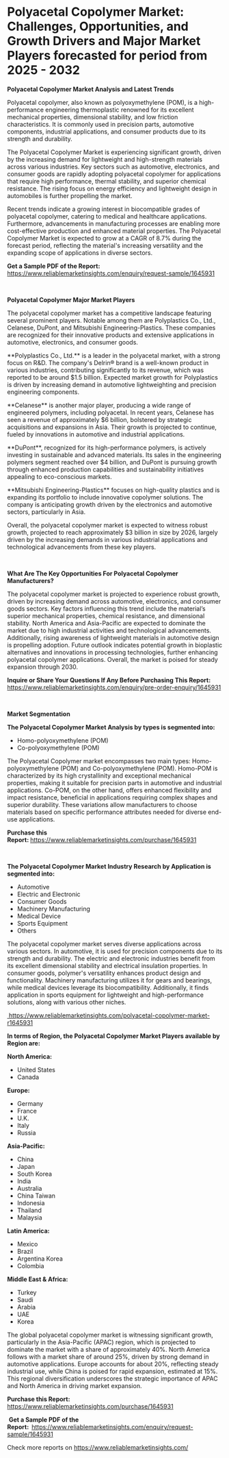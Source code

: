 <p><h1>Polyacetal Copolymer Market: Challenges, Opportunities, and Growth Drivers and Major Market Players forecasted for period from 2025 - 2032</h1></p><p><strong>Polyacetal Copolymer Market Analysis and Latest Trends</strong></p>
<p><p>Polyacetal copolymer, also known as polyoxymethylene (POM), is a high-performance engineering thermoplastic renowned for its excellent mechanical properties, dimensional stability, and low friction characteristics. It is commonly used in precision parts, automotive components, industrial applications, and consumer products due to its strength and durability.</p><p>The Polyacetal Copolymer Market is experiencing significant growth, driven by the increasing demand for lightweight and high-strength materials across various industries. Key sectors such as automotive, electronics, and consumer goods are rapidly adopting polyacetal copolymer for applications that require high performance, thermal stability, and superior chemical resistance. The rising focus on energy efficiency and lightweight design in automobiles is further propelling the market.</p><p>Recent trends indicate a growing interest in biocompatible grades of polyacetal copolymer, catering to medical and healthcare applications. Furthermore, advancements in manufacturing processes are enabling more cost-effective production and enhanced material properties. The Polyacetal Copolymer Market is expected to grow at a CAGR of 8.7% during the forecast period, reflecting the material's increasing versatility and the expanding scope of applications in diverse sectors.</p></p>
<p><strong>Get a Sample PDF of the Report:&nbsp;</strong> <a href="https://www.reliablemarketinsights.com/enquiry/request-sample/1645931?utm_campaign=3583&utm_medium=2&utm_source=Github&utm_content=ia&utm_term=01042025&utm_id=polyacetal-copolymer">https://www.reliablemarketinsights.com/enquiry/request-sample/1645931</a></p>
<p>&nbsp;</p>
<p><strong>Polyacetal Copolymer Major Market Players</strong></p>
<p><p>The polyacetal copolymer market has a competitive landscape featuring several prominent players. Notable among them are Polyplastics Co., Ltd., Celanese, DuPont, and Mitsubishi Engineering-Plastics. These companies are recognized for their innovative products and extensive applications in automotive, electronics, and consumer goods.</p><p>**Polyplastics Co., Ltd.** is a leader in the polyacetal market, with a strong focus on R&D. The company's Delrin® brand is a well-known product in various industries, contributing significantly to its revenue, which was reported to be around $1.5 billion. Expected market growth for Polyplastics is driven by increasing demand in automotive lightweighting and precision engineering components.</p><p>**Celanese** is another major player, producing a wide range of engineered polymers, including polyacetal. In recent years, Celanese has seen a revenue of approximately $6 billion, bolstered by strategic acquisitions and expansions in Asia. Their growth is projected to continue, fueled by innovations in automotive and industrial applications.</p><p>**DuPont**, recognized for its high-performance polymers, is actively investing in sustainable and advanced materials. Its sales in the engineering polymers segment reached over $4 billion, and DuPont is pursuing growth through enhanced production capabilities and sustainability initiatives appealing to eco-conscious markets.</p><p>**Mitsubishi Engineering-Plastics** focuses on high-quality plastics and is expanding its portfolio to include innovative copolymer solutions. The company is anticipating growth driven by the electronics and automotive sectors, particularly in Asia.</p><p>Overall, the polyacetal copolymer market is expected to witness robust growth, projected to reach approximately $3 billion in size by 2026, largely driven by the increasing demands in various industrial applications and technological advancements from these key players.</p></p>
<p>&nbsp;</p>
<p><strong>What Are The Key Opportunities For Polyacetal Copolymer Manufacturers?</strong></p>
<p><p>The polyacetal copolymer market is projected to experience robust growth, driven by increasing demand across automotive, electronics, and consumer goods sectors. Key factors influencing this trend include the material’s superior mechanical properties, chemical resistance, and dimensional stability. North America and Asia-Pacific are expected to dominate the market due to high industrial activities and technological advancements. Additionally, rising awareness of lightweight materials in automotive design is propelling adoption. Future outlook indicates potential growth in bioplastic alternatives and innovations in processing technologies, further enhancing polyacetal copolymer applications. Overall, the market is poised for steady expansion through 2030.</p></p>
<p><strong>Inquire or Share Your Questions If Any Before Purchasing This Report:</strong> <a href="https://www.reliablemarketinsights.com/enquiry/pre-order-enquiry/1645931?utm_campaign=3583&utm_medium=2&utm_source=Github&utm_content=ia&utm_term=01042025&utm_id=polyacetal-copolymer">https://www.reliablemarketinsights.com/enquiry/pre-order-enquiry/1645931</a></p>
<p>&nbsp;</p>
<p><strong>Market Segmentation</strong></p>
<p><strong>The Polyacetal Copolymer Market Analysis by types is segmented into:</strong></p>
<p><ul><li>Homo-polyoxymethylene (POM)</li><li>Co-polyoxymethylene (POM)</li></ul></p>
<p><p>The Polyacetal Copolymer market encompasses two main types: Homo-polyoxymethylene (POM) and Co-polyoxymethylene (POM). Homo-POM is characterized by its high crystallinity and exceptional mechanical properties, making it suitable for precision parts in automotive and industrial applications. Co-POM, on the other hand, offers enhanced flexibility and impact resistance, beneficial in applications requiring complex shapes and superior durability. These variations allow manufacturers to choose materials based on specific performance attributes needed for diverse end-use applications.</p></p>
<p><strong>Purchase this Report:&nbsp;</strong><a href="https://www.reliablemarketinsights.com/purchase/1645931?utm_campaign=3583&utm_medium=2&utm_source=Github&utm_content=ia&utm_term=01042025&utm_id=polyacetal-copolymer">https://www.reliablemarketinsights.com/purchase/1645931</a></p>
<p>&nbsp;</p>
<p><strong>The Polyacetal Copolymer Market Industry Research by Application is segmented into:</strong></p>
<p><ul><li>Automotive</li><li>Electric and Electronic</li><li>Consumer Goods</li><li>Machinery Manufacturing</li><li>Medical Device</li><li>Sports Equipment</li><li>Others</li></ul></p>
<p><p>The polyacetal copolymer market serves diverse applications across various sectors. In automotive, it is used for precision components due to its strength and durability. The electric and electronic industries benefit from its excellent dimensional stability and electrical insulation properties. In consumer goods, polymer's versatility enhances product design and functionality. Machinery manufacturing utilizes it for gears and bearings, while medical devices leverage its biocompatibility. Additionally, it finds application in sports equipment for lightweight and high-performance solutions, along with various other niches.</p></p>
<p><a href="https://www.reliablemarketinsights.com/polyacetal-copolymer-market-r1645931?utm_campaign=3583&utm_medium=2&utm_source=Github&utm_content=ia&utm_term=01042025&utm_id=polyacetal-copolymer">&nbsp;https://www.reliablemarketinsights.com/polyacetal-copolymer-market-r1645931</a></p>
<p><strong>In terms of Region, the Polyacetal Copolymer Market Players available by Region are:</strong></p>
<p>
    <p> <strong> North America: </strong>
        <ul>
            <li>United States</li>
            <li>Canada</li>
        </ul>
        </p> 
    <p> <strong> Europe: </strong>
        <ul>
            <li>Germany</li>
            <li>France</li>
            <li>U.K.</li>
            <li>Italy</li>
            <li>Russia</li>
        </ul>
        </p> 
    <p> <strong> Asia-Pacific: </strong>
        <ul>
            <li>China</li>
            <li>Japan</li>
            <li>South Korea</li>
            <li>India</li>
            <li>Australia</li>
            <li>China Taiwan</li>
            <li>Indonesia</li>
            <li>Thailand</li>
            <li>Malaysia</li>
        </ul>
        </p> 
    <p> <strong> Latin America: </strong>
        <ul>
            <li>Mexico</li>
            <li>Brazil</li>
            <li>Argentina Korea</li>
            <li>Colombia</li>
        </ul>
        </p> 
    <p> <strong> Middle East & Africa: </strong>
        <ul>
            <li>Turkey</li>
            <li>Saudi</li>
            <li>Arabia</li>
            <li>UAE</li>
            <li>Korea</li>
        </ul>
    </p>
    </p>
<p><p>The global polyacetal copolymer market is witnessing significant growth, particularly in the Asia-Pacific (APAC) region, which is projected to dominate the market with a share of approximately 40%. North America follows with a market share of around 25%, driven by strong demand in automotive applications. Europe accounts for about 20%, reflecting steady industrial use, while China is poised for rapid expansion, estimated at 15%. This regional diversification underscores the strategic importance of APAC and North America in driving market expansion.</p></p>
<p><strong>Purchase this Report: </strong><a href="https://www.reliablemarketinsights.com/purchase/1645931?utm_campaign=3583&utm_medium=2&utm_source=Github&utm_content=ia&utm_term=01042025&utm_id=polyacetal-copolymer">https://www.reliablemarketinsights.com/purchase/1645931</a></p>
<p>&nbsp;<strong>Get a Sample PDF of the Report:&nbsp;&nbsp;</strong><a href="https://www.reliablemarketinsights.com/enquiry/request-sample/1645931?utm_campaign=3583&utm_medium=2&utm_source=Github&utm_content=ia&utm_term=01042025&utm_id=polyacetal-copolymer">https://www.reliablemarketinsights.com/enquiry/request-sample/1645931</a></p>
<p><strong></strong></p>
<p>Check more reports on <a href="https://www.reliablemarketinsights.com/?utm_campaign=3583&utm_medium=2&utm_source=Github&utm_content=ia&utm_term=01042025&utm_id=polyacetal-copolymer">https://www.reliablemarketinsights.com/</a></p>